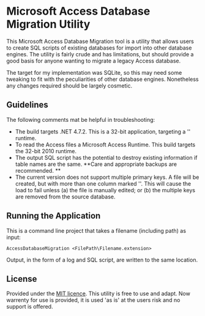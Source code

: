 # Microsoft Access Database Migration Utility

This Microsoft Access Database Migration tool is a utility that allows users to create SQL scripts of existing databases for import into other database engines. The utility is fairly crude and has limitations, but should provide a good basis for anyone wanting to migrate a legacy Access database.

The target for my implementation was SQLite, so this may need some tweaking to fit with the peculiarities of other database engines. Nonetheless any changes required should be largely cosmetic. 

## Guidelines

The following comments mat be helpful in troubleshooting: 
* The build targets .NET 4.7.2. This is a 32-bit application, targeting a '<Win-X86>' runtime.
* To read the Access files a Microsoft Access Runtime. This build targets the 32-bit 2010 runtime.
* The output SQL script has the potential to destroy existing information if table names are the same. **Care and appropriate backups are recommended. **
* The current version does not support multiple primary keys. A file will be created, but with more than one column marked '<Primary Key>'. This will cause the load to fail unless (a) the file is manually edited; or (b) the multiple keys are removed from the source database.

## Running the Application

This is a command line project that takes a filename (including path) as input:

```
AccessDatabaseMigration <FilePath\Filename.extension>
```

Output, in the form of a log and SQL script, are written to the same location.

## License
Provided under the [MIT licence](https://opensource.org/licenses/MIT). This utility is free to use and adapt. Now warrenty for use is provided, it is used 'as is' at the users risk and no support is offered. 
